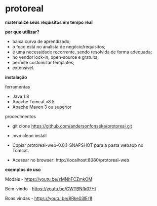# protoreal
**materialize seus requisitos em tempo real**

**por que utilizar?**

- baixa curva de aprendizado;
- o foco está no analista de negócio/requisitos;
- é uma necessidade recorrente, sendo resolvida de forma adequada;
- no vendor lock-in, open-source e gratuita;
- permite customizar templates;
- extensível.

**instalação**

ferramentas

- Java 1.8
- Apache Tomcat v8.5
- Apache Maven 3 ou superior

procedimentos

- git clone https://github.com/andersonfonseka/protoreal.git
- mvn clean install

- Copiar protoreal-web-0.0.1-SNAPSHOT para a pasta webapp no Tomcat.

- Acessar no browser: http://localhost:8080/protoreal-web

**exemplos de uso**

Modais - https://youtu.be/sMNhFCZmkOM

Bem-vindo - https://youtu.be/GWTBNfk07HI

Boas vindas - https://youtu.be/8Rke03lEr1I
